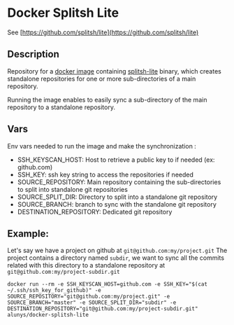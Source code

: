 # Docker Splitsh Lite

See [https://github.com/splitsh/lite](https://github.com/splitsh/lite)

## Description
Repository for a [docker image](https://hub.docker.com/repository/docker/alunys/docker-splitsh-lite) containing [splitsh-lite](https://github.com/splitsh/lite) binary, which creates standalone repositories for one or more sub-directories of a main repository.

Running the image enables to easily sync a sub-directory of the main repository to a standalone repository.  

## Vars
Env vars needed to run the image and make the synchronization :
* SSH_KEYSCAN_HOST: Host to retrieve a public key to if needed (ex: github.com)
* SSH_KEY: ssh key string to access the repositories if needed
* SOURCE_REPOSITORY: Main repository containing the sub-directories to split into standalone git repositories
* SOURCE_SPLIT_DIR: Directory to split into a standalone git repository
* SOURCE_BRANCH: branch to sync with the standalone git repository
* DESTINATION_REPOSITORY: Dedicated git repository

## Example:

Let's say we have a project on github at `git@github.com:my/project.git`
The project contains a directory named `subdir`, we want to sync all the commits related with this directory to a standalone repository at `git@github.com:my/project-subdir.git`
```shell script
docker run --rm -e SSH_KEYSCAN_HOST=github.com -e SSH_KEY="$(cat ~/.ssh/ssh_key_for_github)" -e SOURCE_REPOSITORY="git@github.com:my/project.git" -e SOURCE_BRANCH="master" -e SOURCE_SPLIT_DIR="subdir" -e DESTINATION_REPOSITORY="git@github.com:my/project-subdir.git" alunys/docker-splitsh-lite
```
